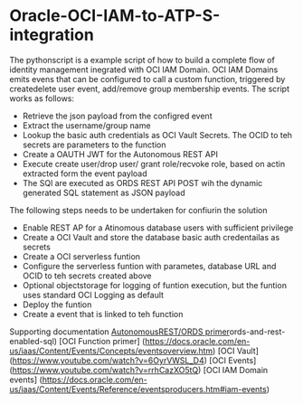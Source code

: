 # Oracle-OCI-IAM-to-ATP-S-integration

The pythonscript is a example script of how to build a complete flow of identity management inegrated with OCI IAM Domain.
OCI IAM Domains emits evens that can be configured to call a custom function, triggered by createdelete user event, add/remove group membership events.
The script works as follows:
- Retrieve the json payload from the configred event
- Extract the username/group name
- Lookup the basic auth credentials as OCI Vault Secrets. The OCID to teh secrets are parameters to the function
- Create a OAUTH JWT for the Autonomous REST API
- Execute create user/drop user/ grant role/recvoke role, based on actin extracted  form the event payload
- The SQl are executed as ORDS REST API POST wih the dynamic generated SQL statement as JSON payload

The following steps needs to be undertaken for confiurin the solution
- Enable REST AP for a Atinomous database users with sufficient privilege
- Create a OCI Vault and store the database basic auth credentailas as secrets
- Create a OCI serverless funtion
- Configure the serverless funtion with  parametes, database URL and OCID to teh secrets created above
- Optional objectstorage for logging of funtion execution, but the funtion uses standard OCI Logging as default
- Deploy the funtion
- Create a event that is linked to teh function

Supporting documentation
[AutonomousREST/ORDS primer](https://blog.cloudnueva.com)ords-and-rest-enabled-sql)
[OCI Function primer] (https://docs.oracle.com/en-us/iaas/Content/Events/Concepts/eventsoverview.htm)
[OCI Vault] (https://www.youtube.com/watch?v=6OyrVWSL_D4)
[OCI Events] (https://www.youtube.com/watch?v=rrhCazXO5tQ)
[OCI IAM Domain events] (https://docs.oracle.com/en-us/iaas/Content/Events/Reference/eventsproducers.htm#iam-events)
